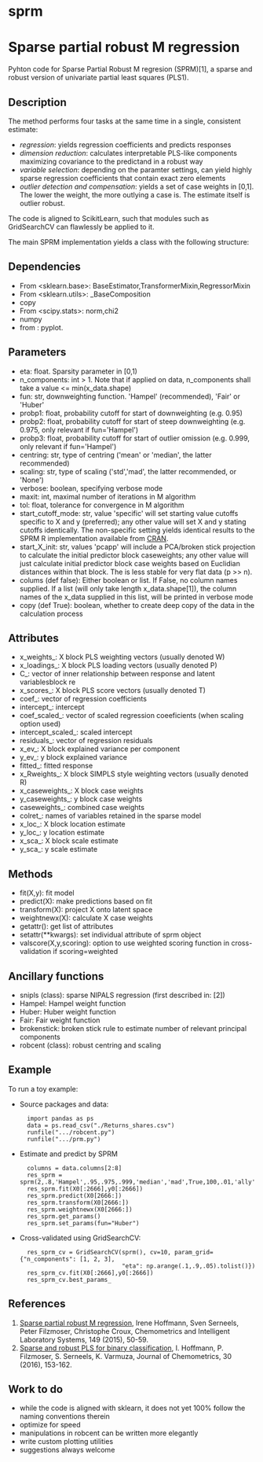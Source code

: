 # sprm
Sparse partial robust M regression
==================================

Pyhton code for Sparse Partial Robust M regresion (SPRM)\[1\], a sparse and robust version of univariate partial least squares (PLS1). 

Description
-----------

The method performs four tasks at the same time in a single, consistent estimate: 
- *regression*: yields regression coefficients and predicts responses
- *dimension reduction*: calculates interpretable PLS-like components maximizing covariance to the predictand in a robust way 
- *variable selection*: depending on the paramter settings, can yield highly sparse regression coefficients that contain exact zero elements 
- *outlier detection and compensation*: yields a set of case weights in \[0,1\]. The lower the weight, the more outlying a case is. The estimate itself is outlier robust. 
        
The code is aligned to ScikitLearn, such that modules such as GridSearchCV can flawlessly be applied to it. 

The main SPRM implementation yields a class with the following structure:

Dependencies
------------
- From <sklearn.base>: BaseEstimator,TransformerMixin,RegressorMixin
- From <sklearn.utils>: _BaseComposition
- copy
- From <scipy.stats>: norm,chi2
- numpy 
- from <matplotlib>: pyplot. 

Parameters
----------
- eta: float. Sparsity parameter in \[0,1)
- n_components: int > 1. Note that if applied on data, n_components shall take a value <= min(x_data.shape)
- fun: str, downweighting function. 'Hampel' (recommended), 'Fair' or 'Huber'
- probp1: float, probability cutoff for start of downweighting (e.g. 0.95)
- probp2: float, probability cutoff for start of steep downweighting (e.g. 0.975, only relevant if fun='Hampel')
- probp3: float, probability cutoff for start of outlier omission (e.g. 0.999, only relevant if fun='Hampel')
- centring: str, type of centring ('mean' or 'median', the latter recommended)
- scaling: str, type of scaling ('std','mad', the latter recommended, or 'None')
- verbose: boolean, specifying verbose mode
- maxit: int, maximal number of iterations in M algorithm
- tol: float, tolerance for convergence in M algorithm 
- start_cutoff_mode: str, value 'specific' will set starting value cutoffs specific to X and y (preferred); any other value will set X and y stating cutoffs identically. The non-specific setting yields identical results to the SPRM R implementation available from [CRAN](https://cran.r-project.org/web/packages/sprm/index.html).
- start_X_init: str, values 'pcapp' will include a PCA/broken stick projection to calculate the initial predictor block caseweights; any other value will just calculate initial predictor block case weights based on Euclidian distances within that block. The is less stable for very flat data (p >> n). 
- colums (def false): Either boolean or list. If False, no column names supplied. If a list (will only take length x_data.shape\[1\]), the column names of the x_data supplied in this list, will be printed in verbose mode
- copy (def True): boolean, whether to create deep copy of the data in the calculation process 

Attributes
----------
-  x_weights_: X block PLS weighting vectors (usually denoted W)
-  x_loadings_: X block PLS loading vectors (usually denoted P)
-  C_: vector of inner relationship between response and latent variablesblock re
-  x_scores_: X block PLS score vectors (usually denoted T)
-  coef_: vector of regression coefficients 
-  intercept_: intercept
-  coef_scaled_: vector of scaled regression coeeficients (when scaling option used)
-  intercept_scaled_: scaled intercept
-  residuals_: vector of regression residuals
-  x_ev_: X block explained variance per component
-  y_ev_: y block explained variance 
-  fitted_: fitted response
-  x_Rweights_: X block SIMPLS style weighting vectors (usually denoted R)
-  x_caseweights_: X block case weights
-  y_caseweights_: y block case weights
-  caseweights_: combined case weights
-  colret_: names of variables retained in the sparse model
-  x_loc_: X block location estimate 
-  y_loc_: y location estimate
-  x_sca_: X block scale estimate
-  y_sca_: y scale estimate

Methods
--------
- fit(X,y): fit model 
- predict(X): make predictions based on fit 
- transform(X): project X onto latent space 
- weightnewx(X): calculate X case weights
- getattr(): get list of attributes
- setattr(\*\*kwargs): set individual attribute of sprm object 
- valscore(X,y,scoring): option to use weighted scoring function in cross-validation if scoring=weighted 

Ancillary functions 
-------------------
- snipls (class): sparse NIPALS regression (first described in: \[2\]) 
- Hampel: Hampel weight function 
- Huber: Huber weight function 
- Fair: Fair weight function 
- brokenstick: broken stick rule to estimate number of relevant principal components  
- robcent (class): robust centring and scaling 

Example
-------
To run a toy example: 
- Source packages and data: 

        import pandas as ps
        data = ps.read_csv("./Returns_shares.csv")
        runfile(".../robcent.py")
        runfile(".../prm.py")
        
- Estimate and predict by SPRM
        
        columns = data.columns[2:8]
        res_sprm = sprm(2,.8,'Hampel',.95,.975,.999,'median','mad',True,100,.01,'ally','xonly',columns,True)
        res_sprm.fit(X0[:2666],y0[:2666])
        res_sprm.predict(X0[2666:])
        res_sprm.transform(X0[2666:])
        res_sprm.weightnewx(X0[2666:])
        res_sprm.get_params()
        res_sprm.set_params(fun="Huber")
        
- Cross-validated using GridSearchCV: 
        
        res_sprm_cv = GridSearchCV(sprm(), cv=10, param_grid={"n_components": [1, 2, 3], 
                                   "eta": np.arange(.1,.9,.05).tolist()})  
        res_sprm_cv.fit(X0[:2666],y0[:2666])  
        res_sprm_cv.best_params_
        
        
References
----------
1. [Sparse partial robust M regression](https://www.sciencedirect.com/science/article/abs/pii/S0169743915002440), Irene Hoffmann, Sven Serneels, Peter Filzmoser, Christophe Croux, Chemometrics and Intelligent Laboratory Systems, 149 (2015), 50-59.
2. [Sparse and robust PLS for binary classification](https://onlinelibrary.wiley.com/doi/abs/10.1002/cem.2775), I. Hoffmann, P. Filzmoser, S. Serneels, K. Varmuza, Journal of Chemometrics, 30 (2016), 153-162.
        

Work to do
----------
- while the code is aligned with sklearn, it does not yet 100% follow the naming conventions therein
- optimize for speed 
- manipulations in robcent can be written more elegantly
- write custom plotting utilities
- suggestions always welcome
